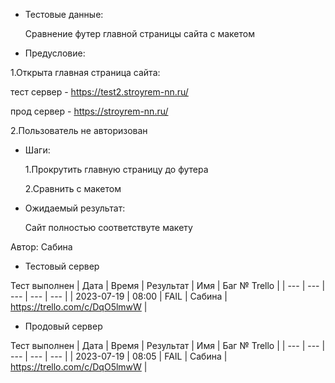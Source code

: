 * Тестовые данные:

	Сравнение футер главной страницы сайта с макетом
 
* Предусловие:

 1.Открыта главная страница сайта:
 
 тест сервер - https://test2.stroyrem-nn.ru/
 
 прод сервер - https://stroyrem-nn.ru/
 
 2.Пользователь не авторизован
 
 
* Шаги:

  1.Прокрутить главную страницу до футера
  
  2.Сравнить с макетом

* Ожидаемый результат:

   Сайт полностью соответствуте макету


Автор: Сабина

* Тестовый сервер 

Тест выполнен
| Дата | Время | Результат | Имя | Баг № Trello |
| --- | --- | --- | --- | --- |
| 2023-07-19 | 08:00 | FAIL | Сабина | https://trello.com/c/DqO5lmwW  | 

* Продовый сервер

Тест выполнен
| Дата | Время | Результат | Имя | Баг № Trello |
| --- | --- | --- | --- | --- |
| 2023-07-19 | 08:05 | FAIL | Сабина | https://trello.com/c/DqO5lmwW  | 
